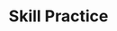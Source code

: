 ---
title: Skill Practice

source:
- title: Common Core Basics
  subject: Social Studies
  chapter: 4
  toc_type: Lesson Review
  toc_number: 4.4
  pages: 170 - 175

questions:
  - excerpt: 1, 2, 3
    text: >
      <img src="-selected-statistics.png" class="responsive-img materialboxed" />
  - number: 1
    text: What comparison can you make between the number of cell phone subscribers and the number of telephones in each country?
    choice:
      - option: A
        text: There are fewer cell phone subscribers than telephones.
      - option: B
        text: There are more cell phone subscribers than telephones.
      - option: C
        text: Each country differs-some have more cell phone subscribers. others have more telephones.
      - option: D
        text: The number of cell phone subscribers and telephones is about the same in all countries.
    answer:
      - option: B
        text: >
          There are more cell phone subscribers per 100 people than telephones per 100 people in each country shown in the chart.
  - number: 2
    text: Which nations have an infant mortality rate lower than that of the United States?
    choice:
      - option: A
        text: China and Peru
      - option: B
        text: Angola and Bangladesh
      - option: C
        text: Angola and Cambodia
      - option: D
        text: Germany and Italy
    answer:
      - option: D
        text: >
          Germany has 4 infant deaths per 1,000 births and Italy has 3, while the United States has 6 infant deaths per 1,000 births.
  - number: 3
    text: Which nation has the highest fertility rate?
    choice:
      - option: A
        text: Germany
      - option: B
        text: Bangladesh
      - option: C
        text: Angola
      - option: D
        text: United States
    answer:
      - option: C
        text: >
          Angola has a fertility rate of 6 children per woman. This is the highest rate of any of the countries listed.
        
layout: cc_review
---